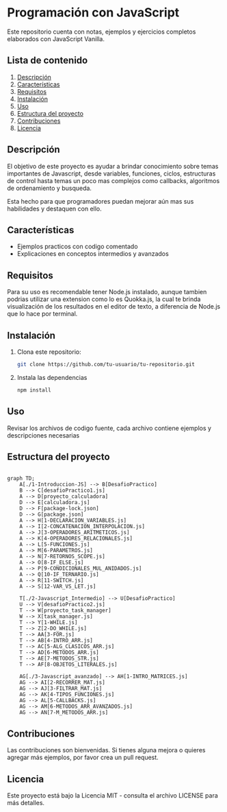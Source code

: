 # Programación con JavaScript

Este repositorio cuenta con notas, ejemplos y ejercicios completos elaborados con JavaScript Vanilla.

## Lista de contenido

1. [Descripción](#descripción)
2. [Características](#características)
3. [Requisitos](#requisitos)
4. [Instalación](#instalación)
5. [Uso](#uso)
6. [Estructura del proyecto](#estructura-del-proyecto)
7. [Contribuciones](#contribuciones)
8. [Licencia](#licencia)

## Descripción

El objetivo de este proyecto es ayudar a brindar conocimiento sobre temas importantes de Javascript, desde variables, funciones, ciclos, estructuras de control hasta temas un poco mas complejos como callbacks, algoritmos de ordenamiento y busqueda.

Esta hecho para que programadores puedan mejorar aún mas sus habilidades y destaquen con ello.

## Características

- Ejemplos practicos con codigo comentado
- Explicaciones en conceptos intermedios y avanzados

## Requisitos

Para su uso es recomendable tener Node.js instalado, aunque tambien podrias utilizar una extension como lo es Quokka.js, la cual te brinda visualización de los resultados en el editor de texto, a diferencia de Node.js que lo hace por terminal.

## Instalación

1. Clona este repositorio:
   ```bash
   git clone https://github.com/tu-usuario/tu-repositorio.git

   ```
2. Instala las dependencias
   ```bash
   npm install

   ```

## Uso

Revisar los archivos de codigo fuente, cada archivo contiene ejemplos y descripciones necesarias

## Estructura del proyecto

```mermaid

graph TD;
    A[./1-Introduccion-JS] --> B[DesafioPractico]
    B --> C[desafioPractico1.js]
    A --> D[proyecto_calculadora]
    D --> E[calculadora.js]
    D --> F[package-lock.json]
    D --> G[package.json]
    A --> H[1-DECLARACION_VARIABLES.js]
    A --> I[2-CONCATENACION_INTERPOLACION.js]
    A --> J[3-OPERADORES_ARITMETICOS.js]
    A --> K[4-OPERADORES_RELACIONALES.js]
    A --> L[5-FUNCIONES.js]
    A --> M[6-PARAMETROS.js]
    A --> N[7-RETORNOS_SCOPE.js]
    A --> O[8-IF_ELSE.js]
    A --> P[9-CONDICIONALES_MUL_ANIDADOS.js]
    A --> Q[10-IF_TERNARIO.js]
    A --> R[11-SWITCH.js]
    A --> S[12-VAR_VS_LET.js]

    T[./2-Javascript_Intermedio] --> U[DesafioPractico]
    U --> V[desafioPractico2.js]
    T --> W[proyecto_task_manager]
    W --> X[task_manager.js]
    T --> Y[1-WHILE.js]
    T --> Z[2-DO_WHILE.js]
    T --> AA[3-FOR.js]
    T --> AB[4-INTRO_ARR.js]
    T --> AC[5-ALG_CLASICOS_ARR.js]
    T --> AD[6-METODOS_ARR.js]
    T --> AE[7-METODOS_STR.js]
    T --> AF[8-OBJETOS_LITERALES.js]

    AG[./3-Javascript_avanzado] --> AH[1-INTRO_MATRICES.js]
    AG --> AI[2-RECORRER_MAT.js]
    AG --> AJ[3-FILTRAR_MAT.js]
    AG --> AK[4-TIPOS_FUNCIONES.js]
    AG --> AL[5-CALLBACKS.js]
    AG --> AM[6-METODOS_ARR_AVANZADOS.js]
    AG --> AN[7-M_METODOS_ARR.js]

```

## Contribuciones

Las contribuciones son bienvenidas. Si tienes alguna mejora o quieres agregar más ejemplos, por favor crea un pull request.

## Licencia

Este proyecto está bajo la Licencia MIT - consulta el archivo LICENSE para más detalles.
